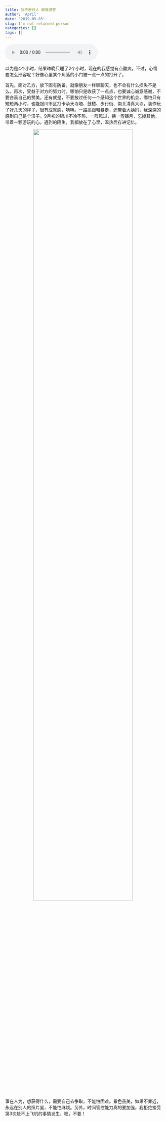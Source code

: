 ```yaml
---
title: 我不是归人 假装游客
author: 'April'
date: '2019-09-03'
slug: I'm not returned person
categories: []
tags: []
---
```


<audio controls="controls">
	<source src="http://win.web.rh01.sycdn.kuwo.cn/c1f1d88f93395eb4d85387822024cc0f/5d6f14dc/resource/n3/81/54/1511079218.mp3" type="audio/mpeg" />
	Your browser does not support the audio element.
</audio>

以为是4个小时，结果昨晚只睡了2个小时，现在的我感觉有点酸爽，不过，心情要怎么形容呢？好像心里某个角落的小门被一点一点的打开了。

首先，面对乙方，放下固有防备，就像朋友一样聊聊天，也不会有什么损失不是么。再次，受益于对方的努力时，哪怕只是收获了一点点，也要诚心诚意感谢，不要吝啬自己的赞美。还有就是，不要放过任何一个感知这个世界的机会，哪怕只有短短两小时，也能银川市区打卡承天寺塔、鼓楼、步行街、南关清真大寺，装作玩了好几天的样子，很有成就感，嘻嘻。一路高跟鞋暴走，还带着大姨妈，我深深的感到自己是个汉子。9月初的银川不冷不热，一阵风过，拂一弯镰月，忘掉其他，带着一颗游玩的心。遇到的陌生，我都放在了心里，温热后存进记忆。

<div align="center"><img src="/figure/2019-09-03/fig1.jpg" width="80%" \></div>

事在人为，想获得什么，需要自己去争取，不能怕困难。景色虽美，如果不靠近，永远在别人的照片里，不能怕麻烦。另外，时间管控能力真的要加强，我拒绝接受第3次赶不上飞机的事情发生，嗯，不要！

